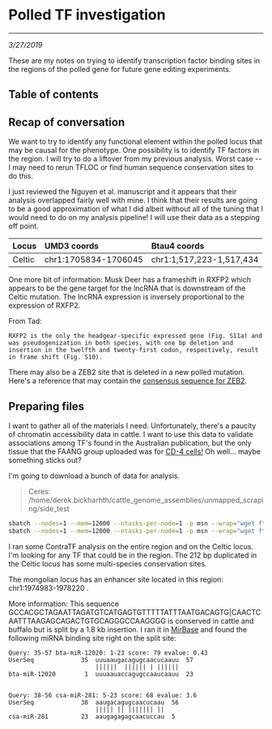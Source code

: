 # Polled TF investigation
---
*3/27/2019*

These are my notes on trying to identify transcription factor binding sites in the regions of the polled gene for future gene editing experiments.

## Table of contents


## Recap of conversation

We want to try to identify any functional element within the polled locus that may be causal for the phenotype. One possibility is to identify TF factors in the region. I will try to do a liftover from my previous analysis. Worst case -- I may need to rerun TFLOC or find human sequence conservation sites to do this.

I just reviewed the Nguyen et al. manuscript and it appears that their analysis overlapped fairly well with mine. I think that their results are going to be a good approximation of what I did albeit without all of the tuning that I would need to do on my analysis pipeline! I will use their data as a stepping off point. 

| Locus | UMD3 coords | Btau4 coords |
|:--- | :--- | :--- |
|Celtic | chr1:1705834-1706045 | chr1:1,517,223-1,517,434 |


One more bit of information: Musk Deer has a frameshift in RXFP2 which appears to be the gene target for the lncRNA that is downstream of the Celtic mutation. The lncRNA expression is inversely proportional to the expression of RXFP2.

From Tad:

```
RXFP2 is the only the headgear-specific expressed gene (Fig. S11a) and was pseudogenization in both species, with one bp deletion and insertion in the twelfth and twenty-first codon, respectively, result in frame shift (Fig. S10).
```

There may also be a ZEB2 site that is deleted in a new polled mutation. Here's a reference that may contain the [consensus sequence for ZEB2](http://jem.rupress.org/content/212/12/2041).

## Preparing files

I want to gather all of the materials I need. Unfortunately, there's a paucity of chromatin accessibility data in cattle. I want to use this data to validate associations among TF's found in the Australian publication, but the only tissue that the FAANG group uploaded was for [CD-4 cells!](https://www.ebi.ac.uk/ena/data/view/ERX2628476) Oh well... maybe something sticks out? 

I'm going to download a bunch of data for analysis.

> Ceres: /home/derek.bickharhth/cattle_genome_assemblies/unmapped_scraping/side_test

```bash
sbatch --nodes=1 --mem=12000 --ntasks-per-node=1 -p msn --wrap="wget ftp://ftp.sra.ebi.ac.uk/vol1/fastq/ERR261/000/ERR2611830/ERR2611830_1.fastq.gz"
sbatch --nodes=1 --mem=12000 --ntasks-per-node=1 -p msn --wrap="wget ftp://ftp.sra.ebi.ac.uk/vol1/fastq/ERR261/000/ERR2611830/ERR2611830_2.fastq.gz"
```

I ran some ContraTF analysis on the entire region and on the Celtic locus. I'm looking for any TF that could be in the region. The 212 bp duplicated in the Celtic locus has some multi-species conservation sites.

The mongolian locus has an enhancer site located in this region: chr1:1974983-1978220 .

More information: This sequence GCCACGCTAGAATTAGATGTCATGAGTGTTTTTATTTAATGACAGTG|CAACTCAATTTAAGAGCAGACTGTGCAGGGCCAAGGGG is conserved in cattle and buffalo but is split by a 1.8 kb insertion. I ran it in [MirBase](http://www.mirbase.org/cgi-bin/blast.pl) and found the following miRNA binding site right on the split site:

```
Query: 35-57 bta-miR-12020: 1-23 score: 79 evalue: 0.43
UserSeq             35  uuuaaugacagugcaacucaauu  57  
                        ||||||  |||||| | ||||||
bta-miR-12020        1  uuuaauaccagugccaaucaauu  23


Query: 38-56 csa-miR-281: 5-23 score: 68 evalue: 3.6
UserSeq             38  aaugacagugcaacucaau  56  
                        ||||| || ||||||| ||
csa-miR-281         23  aaugagagagcaacuccau  5 
```
